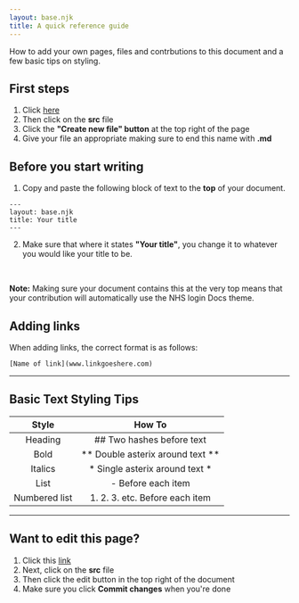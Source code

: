 ```yaml
---
layout: base.njk
title: A quick reference guide
---
```


 How to add your own pages, files and contrbutions to this document and a few basic tips on styling.

## First steps 
1. Click [here](https://github.com/faithmawi/nhs-dev-docs) 
2. Then click on the **src** file
3. Click the **"Create new file" button** at the top right of the page
4. Give your file an appropriate making sure to end this name with **.md**

## Before you start writing

1. Copy and paste the following block of text to the **top** of your document. 

```
---
layout: base.njk
title: Your title
---

```

2. Make sure that where it states **"Your title"**, you change it to whatever you would like your title to be.

<br>

**Note:** Making sure your document contains this at the very top means that your contribution will automatically use the NHS login Docs theme.

## Adding links

When adding links, the correct format is as follows:
```
[Name of link](www.linkgoeshere.com)

```
***
## Basic Text Styling Tips

| Style         | How To                                  |
|:-------------:|:-------------:                          |
|Heading        | ## Two hashes before text               |
|Bold           | ** Double asterix around text **        |
|Italics        | * Single asterix around text *          |
|List           | - Before each item                      |
|Numbered list  | 1. 2. 3. etc. Before each item          |

***
## Want to edit this page?
1. Click this [link](https://github.com/faithmawi/nhs-dev-docs)
2. Next, click on the **src** file
2. Then click the edit button in the top right of the document
3. Make sure you click **Commit changes** when you're done